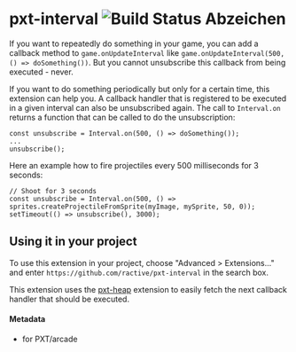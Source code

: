 
# pxt-interval ![Build Status Abzeichen](https://github.com/ractive/pxt-interval/workflows/MakeCode/badge.svg)

If you want to repeatedly do something in your game, you can add a callback method to `game.onUpdateInterval` like
`game.onUpdateInterval(500, () => doSomething())`. But you cannot unsubscribe this callback from being executed - never.

If you want to do something periodically but only for a certain time, this extension can help you. A callback handler
that is registered to be executed in a given interval can also be unsubscribed again. The call to `Interval.on` returns
a function that can be called to do the unsubscription:

```
const unsubscribe = Interval.on(500, () => doSomething());
...
unsubscribe();
```

Here an example how to fire projectiles every 500 milliseconds for 3 seconds:
```
// Shoot for 3 seconds
const unsubscribe = Interval.on(500, () => sprites.createProjectileFromSprite(myImage, mySprite, 50, 0));
setTimeout(() => unsubscribe(), 3000);
```

## Using it in your project

To use this extension in your project, choose "Advanced > Extensions..." and enter `https://github.com/ractive/pxt-interval` in the search box.

This extension uses the [pxt-heap](https://github.com/jwunderl/pxt-heap) extension to easily fetch the next callback handler that should be executed.

#### Metadata

* for PXT/arcade
<script src="https://makecode.com/gh-pages-embed.js"></script><script>makeCodeRender("{{ site.makecode.home_url }}", "{{ site.github.owner_name }}/{{ site.github.repository_name }}");</script>
